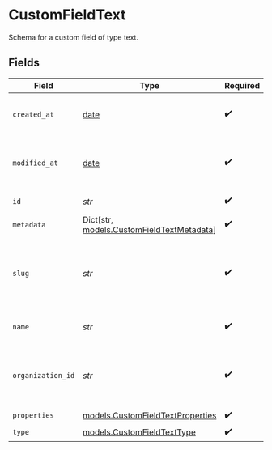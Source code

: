# CustomFieldText

Schema for a custom field of type text.


## Fields

| Field                                                                             | Type                                                                              | Required                                                                          | Description                                                                       |
| --------------------------------------------------------------------------------- | --------------------------------------------------------------------------------- | --------------------------------------------------------------------------------- | --------------------------------------------------------------------------------- |
| `created_at`                                                                      | [date](https://docs.python.org/3/library/datetime.html#date-objects)              | :heavy_check_mark:                                                                | Creation timestamp of the object.                                                 |
| `modified_at`                                                                     | [date](https://docs.python.org/3/library/datetime.html#date-objects)              | :heavy_check_mark:                                                                | Last modification timestamp of the object.                                        |
| `id`                                                                              | *str*                                                                             | :heavy_check_mark:                                                                | The ID of the object.                                                             |
| `metadata`                                                                        | Dict[str, [models.CustomFieldTextMetadata](../models/customfieldtextmetadata.md)] | :heavy_check_mark:                                                                | N/A                                                                               |
| `slug`                                                                            | *str*                                                                             | :heavy_check_mark:                                                                | Identifier of the custom field. It'll be used as key when storing the value.      |
| `name`                                                                            | *str*                                                                             | :heavy_check_mark:                                                                | Name of the custom field.                                                         |
| `organization_id`                                                                 | *str*                                                                             | :heavy_check_mark:                                                                | The ID of the organization owning the custom field.                               |
| `properties`                                                                      | [models.CustomFieldTextProperties](../models/customfieldtextproperties.md)        | :heavy_check_mark:                                                                | N/A                                                                               |
| `type`                                                                            | [models.CustomFieldTextType](../models/customfieldtexttype.md)                    | :heavy_check_mark:                                                                | N/A                                                                               |